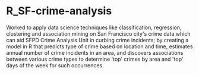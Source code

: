 # R_SF-crime-analysis
Worked to apply data science techniques like classification, regression, clustering and association mining on San Francisco city's crime data which can aid SFPD Crime Analysis Unit in curbing crime incidents; by creating a model in R that predicts type of crime based on location and time, estimates annual number of crime incidents in an area, and discovers associations between various crime types to determine 'top' crimes by area and 'top' days of the week for such occurrences.
